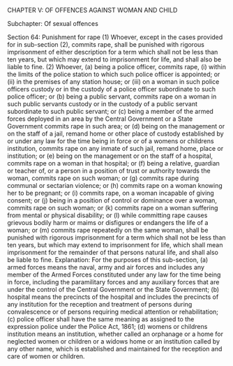 CHAPTER V: OF OFFENCES AGAINST WOMAN AND CHILD

Subchapter: Of sexual offences

Section 64: Punishment for rape
(1) Whoever, except in the cases provided for in sub-section (2), commits rape, shall be punished with rigorous imprisonment of either description for a term which shall not be less than ten years, but which may extend to imprisonment for life, and shall also be liable to fine. (2) Whoever, (a) being a police officer, commits rape,
(i) within the limits of the police station to which such police officer is appointed; or (ii) in the premises of any station house; or (iii) on a woman in such police officers custody or in the custody of a police officer subordinate to such police officer; or (b) being a public servant, commits rape on a woman in such public servants custody or in the custody of a public servant subordinate to such public servant; or (c) being a member of the armed forces deployed in an area by the Central Government or a State Government commits rape in such area; or (d) being on the management or on the staff of a jail, remand home or other place of custody established by or under any law for the time being in force or of a womens or childrens institution, commits rape on any inmate of such jail, remand home, place or institution; or (e) being on the management or on the staff of a hospital, commits rape on a woman in that hospital; or (f) being a relative, guardian or teacher of, or a person in a position of trust or authority towards the woman, commits rape on such woman; or (g) commits rape during communal or sectarian violence; or (h) commits rape on a woman knowing her to be pregnant; or (i) commits rape, on a woman incapable of giving consent; or (j) being in a position of control or dominance over a woman, commits rape on such woman; or (k) commits rape on a woman suffering from mental or physical disability; or (l) while committing rape causes grievous bodily harm or maims or disfigures or endangers the life of a woman; or (m) commits rape repeatedly on the same woman, shall be punished with rigorous imprisonment for a term which shall not be less than ten years, but which may extend to imprisonment for life, which shall mean imprisonment for the remainder of that persons natural life, and shall also be liable to fine.
Explanation: For the purposes of this sub-section, (a) armed forces means the naval, army and air forces and includes any member of the Armed Forces constituted under any law for the time being in force, including the paramilitary forces and any auxiliary forces that are under the control of the Central Government or the State Government; (b) hospital means the precincts of the hospital and includes the precincts of any institution for the reception and treatment of persons during convalescence or of persons requiring medical attention or rehabilitation; (c) police officer shall have the same meaning as assigned to the expression police under the Police Act, 1861; (d) womens or childrens institution means an institution, whether called an orphanage or a home for neglected women or children or a widows home or an institution called by any other name, which is established and maintained for the reception and care of women or children.


